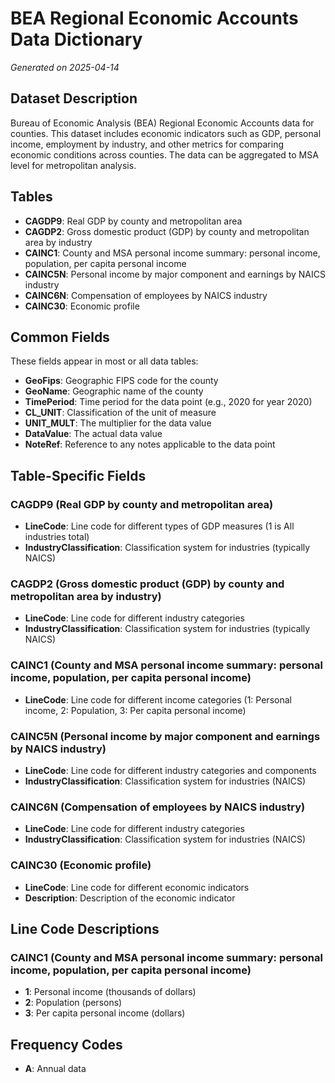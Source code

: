 # BEA Regional Economic Accounts Data Dictionary

*Generated on 2025-04-14*

## Dataset Description

Bureau of Economic Analysis (BEA) Regional Economic Accounts data for counties. This dataset includes economic indicators such as GDP, personal income, employment by industry, and other metrics for comparing economic conditions across counties. The data can be aggregated to MSA level for metropolitan analysis.

## Tables

- **CAGDP9**: Real GDP by county and metropolitan area
- **CAGDP2**: Gross domestic product (GDP) by county and metropolitan area by industry
- **CAINC1**: County and MSA personal income summary: personal income, population, per capita personal income
- **CAINC5N**: Personal income by major component and earnings by NAICS industry
- **CAINC6N**: Compensation of employees by NAICS industry
- **CAINC30**: Economic profile

## Common Fields

These fields appear in most or all data tables:

- **GeoFips**: Geographic FIPS code for the county
- **GeoName**: Geographic name of the county
- **TimePeriod**: Time period for the data point (e.g., 2020 for year 2020)
- **CL_UNIT**: Classification of the unit of measure
- **UNIT_MULT**: The multiplier for the data value
- **DataValue**: The actual data value
- **NoteRef**: Reference to any notes applicable to the data point

## Table-Specific Fields

### CAGDP9 (Real GDP by county and metropolitan area)

- **LineCode**: Line code for different types of GDP measures (1 is All industries total)
- **IndustryClassification**: Classification system for industries (typically NAICS)

### CAGDP2 (Gross domestic product (GDP) by county and metropolitan area by industry)

- **LineCode**: Line code for different industry categories
- **IndustryClassification**: Classification system for industries (typically NAICS)

### CAINC1 (County and MSA personal income summary: personal income, population, per capita personal income)

- **LineCode**: Line code for different income categories (1: Personal income, 2: Population, 3: Per capita personal income)

### CAINC5N (Personal income by major component and earnings by NAICS industry)

- **LineCode**: Line code for different industry categories and components
- **IndustryClassification**: Classification system for industries (NAICS)

### CAINC6N (Compensation of employees by NAICS industry)

- **LineCode**: Line code for different industry categories
- **IndustryClassification**: Classification system for industries (NAICS)

### CAINC30 (Economic profile)

- **LineCode**: Line code for different economic indicators
- **Description**: Description of the economic indicator

## Line Code Descriptions

### CAINC1 (County and MSA personal income summary: personal income, population, per capita personal income)

- **1**: Personal income (thousands of dollars)
- **2**: Population (persons)
- **3**: Per capita personal income (dollars)

## Frequency Codes

- **A**: Annual data
